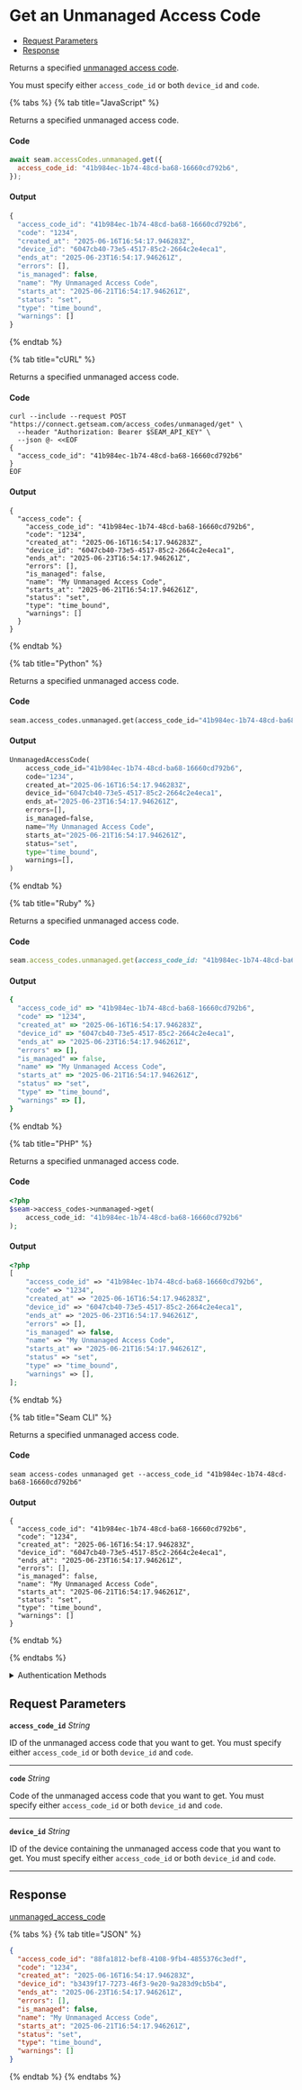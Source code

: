 # Get an Unmanaged Access Code

- [Request Parameters](#request-parameters)
- [Response](#response)

Returns a specified [unmanaged access code](https://docs.seam.co/latest/capability-guides/smart-locks/access-codes/migrating-existing-access-codes).

You must specify either `access_code_id` or both `device_id` and `code`.


{% tabs %}
{% tab title="JavaScript" %}

Returns a specified unmanaged access code.

#### Code

```javascript
await seam.accessCodes.unmanaged.get({
  access_code_id: "41b984ec-1b74-48cd-ba68-16660cd792b6",
});
```

#### Output

```javascript
{
  "access_code_id": "41b984ec-1b74-48cd-ba68-16660cd792b6",
  "code": "1234",
  "created_at": "2025-06-16T16:54:17.946283Z",
  "device_id": "6047cb40-73e5-4517-85c2-2664c2e4eca1",
  "ends_at": "2025-06-23T16:54:17.946261Z",
  "errors": [],
  "is_managed": false,
  "name": "My Unmanaged Access Code",
  "starts_at": "2025-06-21T16:54:17.946261Z",
  "status": "set",
  "type": "time_bound",
  "warnings": []
}
```
{% endtab %}

{% tab title="cURL" %}

Returns a specified unmanaged access code.

#### Code

```curl
curl --include --request POST "https://connect.getseam.com/access_codes/unmanaged/get" \
  --header "Authorization: Bearer $SEAM_API_KEY" \
  --json @- <<EOF
{
  "access_code_id": "41b984ec-1b74-48cd-ba68-16660cd792b6"
}
EOF
```

#### Output

```curl
{
  "access_code": {
    "access_code_id": "41b984ec-1b74-48cd-ba68-16660cd792b6",
    "code": "1234",
    "created_at": "2025-06-16T16:54:17.946283Z",
    "device_id": "6047cb40-73e5-4517-85c2-2664c2e4eca1",
    "ends_at": "2025-06-23T16:54:17.946261Z",
    "errors": [],
    "is_managed": false,
    "name": "My Unmanaged Access Code",
    "starts_at": "2025-06-21T16:54:17.946261Z",
    "status": "set",
    "type": "time_bound",
    "warnings": []
  }
}
```
{% endtab %}

{% tab title="Python" %}

Returns a specified unmanaged access code.

#### Code

```python
seam.access_codes.unmanaged.get(access_code_id="41b984ec-1b74-48cd-ba68-16660cd792b6")
```

#### Output

```python
UnmanagedAccessCode(
    access_code_id="41b984ec-1b74-48cd-ba68-16660cd792b6",
    code="1234",
    created_at="2025-06-16T16:54:17.946283Z",
    device_id="6047cb40-73e5-4517-85c2-2664c2e4eca1",
    ends_at="2025-06-23T16:54:17.946261Z",
    errors=[],
    is_managed=false,
    name="My Unmanaged Access Code",
    starts_at="2025-06-21T16:54:17.946261Z",
    status="set",
    type="time_bound",
    warnings=[],
)
```
{% endtab %}

{% tab title="Ruby" %}

Returns a specified unmanaged access code.

#### Code

```ruby
seam.access_codes.unmanaged.get(access_code_id: "41b984ec-1b74-48cd-ba68-16660cd792b6")
```

#### Output

```ruby
{
  "access_code_id" => "41b984ec-1b74-48cd-ba68-16660cd792b6",
  "code" => "1234",
  "created_at" => "2025-06-16T16:54:17.946283Z",
  "device_id" => "6047cb40-73e5-4517-85c2-2664c2e4eca1",
  "ends_at" => "2025-06-23T16:54:17.946261Z",
  "errors" => [],
  "is_managed" => false,
  "name" => "My Unmanaged Access Code",
  "starts_at" => "2025-06-21T16:54:17.946261Z",
  "status" => "set",
  "type" => "time_bound",
  "warnings" => [],
}
```
{% endtab %}

{% tab title="PHP" %}

Returns a specified unmanaged access code.

#### Code

```php
<?php
$seam->access_codes->unmanaged->get(
    access_code_id: "41b984ec-1b74-48cd-ba68-16660cd792b6"
);
```

#### Output

```php
<?php
[
    "access_code_id" => "41b984ec-1b74-48cd-ba68-16660cd792b6",
    "code" => "1234",
    "created_at" => "2025-06-16T16:54:17.946283Z",
    "device_id" => "6047cb40-73e5-4517-85c2-2664c2e4eca1",
    "ends_at" => "2025-06-23T16:54:17.946261Z",
    "errors" => [],
    "is_managed" => false,
    "name" => "My Unmanaged Access Code",
    "starts_at" => "2025-06-21T16:54:17.946261Z",
    "status" => "set",
    "type" => "time_bound",
    "warnings" => [],
];
```
{% endtab %}

{% tab title="Seam CLI" %}

Returns a specified unmanaged access code.

#### Code

```seam_cli
seam access-codes unmanaged get --access_code_id "41b984ec-1b74-48cd-ba68-16660cd792b6"
```

#### Output

```seam_cli
{
  "access_code_id": "41b984ec-1b74-48cd-ba68-16660cd792b6",
  "code": "1234",
  "created_at": "2025-06-16T16:54:17.946283Z",
  "device_id": "6047cb40-73e5-4517-85c2-2664c2e4eca1",
  "ends_at": "2025-06-23T16:54:17.946261Z",
  "errors": [],
  "is_managed": false,
  "name": "My Unmanaged Access Code",
  "starts_at": "2025-06-21T16:54:17.946261Z",
  "status": "set",
  "type": "time_bound",
  "warnings": []
}
```
{% endtab %}

{% endtabs %}


<details>

<summary>Authentication Methods</summary>

- API key
- Client session token
- Personal access token
  <br>Must also include the `seam-workspace` header in the request.

To learn more, see [Authentication](https://docs.seam.co/latest/api/authentication).
</details>

## Request Parameters

**`access_code_id`** *String*

ID of the unmanaged access code that you want to get. You must specify either `access_code_id` or both `device_id` and `code`.

---

**`code`** *String*

Code of the unmanaged access code that you want to get. You must specify either `access_code_id` or both `device_id` and `code`.

---

**`device_id`** *String*

ID of the device containing the unmanaged access code that you want to get. You must specify either `access_code_id` or both `device_id` and `code`.

---


## Response

[unmanaged\_access\_code](./)

{% tabs %}
{% tab title="JSON" %}
```json
{
  "access_code_id": "88fa1812-bef8-4108-9fb4-4855376c3edf",
  "code": "1234",
  "created_at": "2025-06-16T16:54:17.946283Z",
  "device_id": "b3439f17-7273-46f3-9e20-9a283d9cb5b4",
  "ends_at": "2025-06-23T16:54:17.946261Z",
  "errors": [],
  "is_managed": false,
  "name": "My Unmanaged Access Code",
  "starts_at": "2025-06-21T16:54:17.946261Z",
  "status": "set",
  "type": "time_bound",
  "warnings": []
}
```
{% endtab %}
{% endtabs %}
